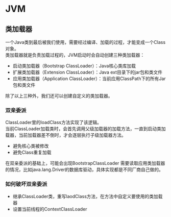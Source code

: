 # JVM
## 类加载器
一个Java类到最后被我们使用，需要经过编译、加载的过程，才能变成一个Class对象。  
类加载器就是负责加载过程的，JVM启动时会自动创建三种类加载器：  
- 启动类加载器（Bootstrap ClassLoader）：Java核心类库加载
- 扩展类加载器（Extension ClassLoader）：Java ext目录下的jar包和类文件
- 应用类加载器（Application ClassLoader）：当前应用ClassPath下的所有Jar包和类文件

除了以上三种外，我们还可以创建自定义的类加载器。  

### 双亲委派
ClassLoader里的loadClass方法实现了该逻辑。  
当前ClassLoader加载类时，会首先调用父级加载器的加载方法，一直到启动类加载器，当前加载器差不倒时，才会逐层执行子级加载器方法。  
- 避免核心类被修改
- 避免Class重复加载

在双亲委派的基础上，可能会出现BootstrapClassLoader 需要读取应用类加载器的情况，比如java.lang.Driver的数据库驱动，具体实现都是不同厂商自己做的。  

### 如何破坏双亲委派
- 继承ClassLoader类，重写laodClass方法，在方法中自定义要使用的类加载器
- 设置当前线程的ContextClassLoader
